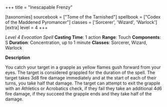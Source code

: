 +++
title = "Inescapable Frenzy"

[taxonomies]
sourcebook = ["Tome of the Tarnished"]
spellbook = ["Codex of the Maddened Pyromancer"]
classes = ['Sorcerer', 'Wizard', 'Warlock']
[extra]
level = 4
+++

*Level 4 Evocation Spell*
**Casting Time**: 1 action
**Range**: Touch
**Components**: S
**Duration**: Concentration, up to 1 minute
**Classes**: Sorcerer, Wizard, Warlock

**Description**


You catch your target in a grapple as yellow flames gush forward from your eyes. The target is considered grappled for the duration of the spell. The target takes 3d8 fire damage immediately and at the start of each of their turns, you take half that damage. The target can attempt to exit the grapple with an Athletics or Acrobatics check, if they fail they take an additional 4d6 fire damage, if they succeed the grapple ends and they take half of the damage. 
